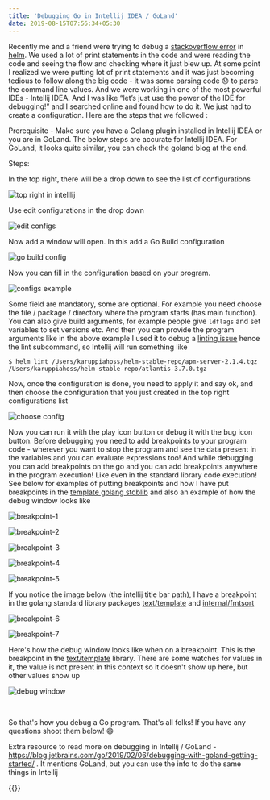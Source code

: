 ```yaml
---
title: 'Debugging Go in Intellij IDEA / GoLand'
date: 2019-08-15T07:56:34+05:30
---
```


Recently me and a friend were trying to debug a [stackoverflow error](https://github.com/helm/helm/issues/6116) in [helm](https://github.com/helm/helm/issues). We used a lot of print statements in the code and were reading the code and seeing the flow and checking where it just blew up. At some point I realized we were putting lot of print statements and it was just becoming tedious to follow along the big code - it was some parsing code 😓 to parse the command line values. And we were working in one of the most powerful IDEs - Intellij IDEA. And I was like “let’s just use the power of the IDE for debugging!” and I searched online and found how to do it. We just had to create a configuration. Here are the steps that we followed :

Prerequisite - Make sure you have a Golang plugin installed in Intellij IDEA or you are in GoLand. The below steps are accurate for Intellij IDEA. For GoLand, it looks quite similar, you can check the goland blog at the end.

Steps:

In the top right, there will be a drop down to see the list of configurations

![top right in intelllij](/blog/img/debugging-go-in-intellij/top-right.png "top right in intelllij")

Use edit configurations in the drop down

![edit configs](/blog/img/debugging-go-in-intellij/edit-configs.png "edit configs")

Now add a window will open. In this add a Go Build configuration

![go build config](/blog/img/debugging-go-in-intellij/go-build-config.png "go build config")

Now you can fill in the configuration based on your program.

![configs example](/blog/img/debugging-go-in-intellij/config-example.png "configs example")

Some field are mandatory, some are optional. For example you need choose the file / package / directory where the program starts (has main function). You can also give build arguments, for example people give `ldflags` and set variables to set versions etc. And then you can provide the program arguments like in the above example I used it to debug a [linting issue](https://github.com/helm/helm/issues/6079) hence the lint subcommand, so Intellij will run something like

```
$ helm lint /Users/karuppiahoss/helm-stable-repo/apm-server-2.1.4.tgz /Users/karuppiahoss/helm-stable-repo/atlantis-3.7.0.tgz
```

Now, once the configuration is done, you need to apply it and say ok, and then choose the configuration that you just created in the top right configurations list

![choose config](/blog/img/debugging-go-in-intellij/choose-config.png "choose config")

Now you can run it with the play icon button or debug it with the bug icon button. Before debugging you need to add breakpoints to your program code - wherever you want to stop the program and see the data present in the variables and you can evaluate expressions too! And while debugging you can add breakpoints on the go and you can add breakpoints anywhere in the program execution! Like even in the standard library code execution! See below for examples of putting breakpoints and how I have put breakpoints in the [template golang stdblib](https://golang.org/pkg/text/template/) and also an example of how the debug window looks like

![breakpoint-1](/blog/img/debugging-go-in-intellij/breakpoint-1.png "breakpoint-1")

![breakpoint-2](/blog/img/debugging-go-in-intellij/breakpoint-2.png "breakpoint-2")

![breakpoint-3](/blog/img/debugging-go-in-intellij/breakpoint-3.png "breakpoint-3")

![breakpoint-4](/blog/img/debugging-go-in-intellij/breakpoint-4.png "breakpoint-4")

![breakpoint-5](/blog/img/debugging-go-in-intellij/breakpoint-5.png "breakpoint-5")

If you notice the image below (the intellij title bar path), I have a breakpoint in the golang standard library packages [text/template](https://golang.org/pkg/text/template) and [internal/fmtsort](https://golang.org/pkg/internal/fmtsort)

![breakpoint-6](/blog/img/debugging-go-in-intellij/breakpoint-6.png "breakpoint-6")

![breakpoint-7](/blog/img/debugging-go-in-intellij/breakpoint-7.png "breakpoint-7")

Here's how the debug window looks like when on a breakpoint. This is the breakpoint in the [text/template](https://golang.org/pkg/text/template) library. There are some watches for values in it, the value is not present in this context so it doesn't show up here, but other values show up

![debug window](/blog/img/debugging-go-in-intellij/debug-window.png "debug window")

<br>

So that's how you debug a Go program. That's all folks! If you have any questions shoot them below! 😄

Extra resource to read more on debugging in Intellij / GoLand - https://blog.jetbrains.com/go/2019/02/06/debugging-with-goland-getting-started/ . It mentions GoLand, but you can use the info to do the same things in Intellij

{{<twitter-share>}}
